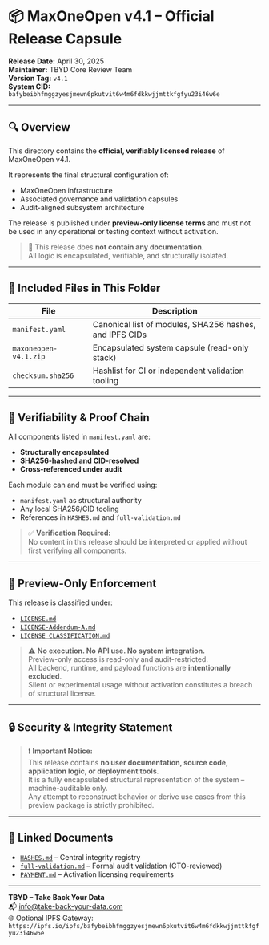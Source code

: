 # 📦 MaxOneOpen v4.1 – Official Release Capsule

**Release Date:** April 30, 2025  
**Maintainer:** TBYD Core Review Team  
**Version Tag:** `v4.1`  
**System CID:** `bafybeibhfmggzyesjmewn6pkutvit6w4m6fdkkwjjmttkfgfyu23i46w6e`

---

## 🔍 Overview

This directory contains the **official, verifiably licensed release** of MaxOneOpen v4.1.

It represents the final structural configuration of:
- MaxOneOpen infrastructure
- Associated governance and validation capsules
- Audit-aligned subsystem architecture

The release is published under **preview-only license terms** and must not be used in any operational or testing context without activation.

> 📌 This release does **not contain any documentation**.  
> All logic is encapsulated, verifiable, and structurally isolated.

---

## 📁 Included Files in This Folder

| File                  | Description                                                |
|-----------------------|------------------------------------------------------------|
| `manifest.yaml`       | Canonical list of modules, SHA256 hashes, and IPFS CIDs   |
| `maxoneopen-v4.1.zip` | Encapsulated system capsule (read-only stack)              |
| `checksum.sha256`     | Hashlist for CI or independent validation tooling          |

---

## 🔐 Verifiability & Proof Chain

All components listed in `manifest.yaml` are:
- **Structurally encapsulated**
- **SHA256-hashed and CID-resolved**
- **Cross-referenced under audit**

Each module can and must be verified using:
- `manifest.yaml` as structural authority
- Any local SHA256/CID tooling
- References in `HASHES.md` and `full-validation.md`

> ✅ **Verification Required:**  
> No content in this release should be interpreted or applied without first verifying all components.

---

## 🚫 Preview-Only Enforcement

This release is classified under:

- [`LICENSE.md`](../LICENSE.md)
- [`LICENSE-Addendum-A.md`](../LICENSE-Addendum-A.md)
- [`LICENSE_CLASSIFICATION.md`](../LICENSE_CLASSIFICATION.md)

> ⚠️ **No execution. No API use. No system integration.**  
> Preview-only access is read-only and audit-restricted.  
> All backend, runtime, and payload functions are **intentionally excluded**.  
> Silent or experimental usage without activation constitutes a breach of structural license.

---

## 🔒 Security & Integrity Statement

> ❗ **Important Notice:**  
> This release contains **no user documentation, source code, application logic, or deployment tools**.  
> It is a fully encapsulated structural representation of the system – machine-auditable only.  
> Any attempt to reconstruct behavior or derive use cases from this preview package is strictly prohibited.

---

## 📎 Linked Documents

- [`HASHES.md`](../HASHES.md) – Central integrity registry  
- [`full-validation.md`](../full-validation.md) – Formal audit validation (CTO-reviewed)  
- [`PAYMENT.md`](../PAYMENT.md) – Activation licensing requirements

---

**TBYD – Take Back Your Data**  
📬 info@take-back-your-data.com  
🌐 Optional IPFS Gateway:  
`https://ipfs.io/ipfs/bafybeibhfmggzyesjmewn6pkutvit6w4m6fdkkwjjmttkfgfyu23i46w6e`
